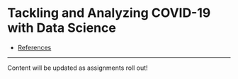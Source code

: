 # Tackling and Analyzing COVID-19 with Data Science



















* [References](https://github.com/Krganapa/dsc199/blob/master/references/master_list.txt)
<hr>
Content will be updated as assignments roll out!
